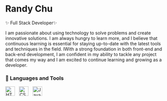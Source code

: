 # Randy Chu


 ✨ Full Stack Developer✨ 

I am passionate about using technology to solve problems and create innovative solutions. I am always hungry to learn more, and I believe that continuous learning is essential for staying up-to-date with the latest tools and techniques in the field. IWith a strong foundation in both front-end and back-end development, I am confident in my ability to tackle any project that comes my way and I am excited to continue learning and growing as a developer.

### 🧰 Languages and Tools
<img align="left" alt="HTML" width="30px" style="padding-right:10px;" src="https://cdn.jsdelivr.net/gh/devicons/devicon/icons/html5/html5-plain.svg" />
<img align="left" alt="CSS" width="30px" style="padding-right:10px;" src="https://cdn.jsdelivr.net/gh/devicons/devicon/icons/css3/css3-plain.svg" />
<img align="left" alt="JavaScript" width="30px" style="padding-right:10px;" src="https://cdn.jsdelivr.net/gh/devicons/devicon/icons/javascript/javascript-plain.svg" />